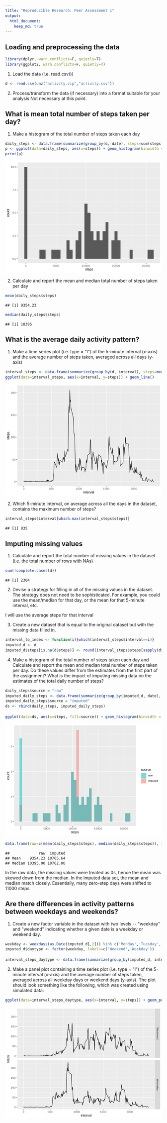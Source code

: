 ```yaml
---
title: "Reproducible Research: Peer Assessment 1"
output: 
  html_document:
    keep_md: true
---
```



## Loading and preprocessing the data

```r
library(dplyr, warn.conflicts=F, quietly=T)
library(ggplot2, warn.conflicts=F, quietly=T)
```
1. Load the data (i.e. read.csv())

```r
d <- read.csv(unz("activity.zip","activity.csv"))
```
  
2. Process/transform the data (if necessary) into a format suitable for your analysis
Not necessary at this point.

## What is mean total number of steps taken per day?
1. Make a histogram of the total number of steps taken each day

```r
daily_steps <- data.frame(summarize(group_by(d, date), steps=sum(steps, na.rm=T)))
p <- ggplot(data=daily_steps, aes(x=steps)) + geom_histogram(binwidth = 500)
print(p)
```

![](PA1_template_files/figure-html/unnamed-chunk-3-1.png)<!-- -->
  
2. Calculate and report the mean and median total number of steps taken per day

```r
mean(daily_steps$steps)
```

```
## [1] 9354.23
```

```r
median(daily_steps$steps)
```

```
## [1] 10395
```

## What is the average daily activity pattern?
1. Make a time series plot (i.e. type = "l") of the 5-minute interval (x-axis) and the average number of steps taken, averaged across all days (y-axis)


```r
interval_steps <- data.frame(summarize(group_by(d, interval), steps=mean(steps, na.rm=T)))
ggplot(data=interval_steps, aes(x=interval, y=steps)) + geom_line()
```

![](PA1_template_files/figure-html/unnamed-chunk-5-1.png)<!-- -->

2. Which 5-minute interval, on average across all the days in the dataset, contains the maximum number of steps?


```r
interval_steps$interval[which.max(interval_steps$steps)]
```

```
## [1] 835
```

## Imputing missing values
1. Calculate and report the total number of missing values in the dataset (i.e. the total number of rows with NAs)

```r
sum(!complete.cases(d))
```

```
## [1] 2304
```

2. Devise a strategy for filling in all of the missing values in the dataset. The strategy does not need to be sophisticated. For example, you could use the mean/median for that day, or the mean for that 5-minute interval, etc.

I will use the average steps for that interval

3. Create a new dataset that is equal to the original dataset but with the missing data filled in.

```r
interval_to_index <- function(i){which(interval_steps$interval==i)}
imputed_d <- d
imputed_d$steps[is.na(d$steps)] <- round(interval_steps$steps[sapply(d$interval[is.na(d$steps)],interval_to_index)])
```

4. Make a histogram of the total number of steps taken each day and Calculate and report the mean and median total number of steps taken per day. Do these values differ from the estimates from the first part of the assignment? What is the impact of imputing missing data on the estimates of the total daily number of steps?

```r
daily_steps$source = "raw"
imputed_daily_steps <- data.frame(summarize(group_by(imputed_d, date), steps=sum(steps, na.rm=T)))
imputed_daily_steps$source = "imputed"
ds <- rbind(daily_steps, imputed_daily_steps)

ggplot(data=ds, aes(x=steps, fill=source)) + geom_histogram(binwidth = 500, alpha=0.5, position="identity") + guides(fill=guide_legend(reverse=T))
```

![](PA1_template_files/figure-html/unnamed-chunk-9-1.png)<!-- -->

```r
data.frame(raw=c(mean(daily_steps$steps), median(daily_steps$steps)), imputed=c(mean(imputed_daily_steps$steps), median(imputed_daily_steps$steps)), row.names=c("Mean","Median"))
```

```
##             raw  imputed
## Mean    9354.23 10765.64
## Median 10395.00 10762.00
```
In the raw data, the missing values were treated as 0s, hence the mean was skewed down from the median. In the imputed data set, the mean and median match closely. Essentially, many zero-step days were shifted to 11000 steps.

## Are there differences in activity patterns between weekdays and weekends?

1. Create a new factor variable in the dataset with two levels -- "weekday" and "weekend" indicating whether a given date is a weekday or weekend day.


```r
weekday <- weekdays(as.Date(imputed_d[,2])) %in% c('Monday','Tuesday','Wednesday','Thursday','Friday')
imputed_d$daytype <- factor(weekday, labels=c('Weekend','Weekday')) 

interval_steps_daytype <- data.frame(summarize(group_by(imputed_d, interval, daytype), steps=mean(steps, na.rm=T)))
```

2. Make a panel plot containing a time series plot (i.e. type = "l") of the 5-minute interval (x-axis) and the average number of steps taken, averaged across all weekday days or weekend days (y-axis). The plot should look something like the following, which was created using simulated data:


```r
ggplot(data=interval_steps_daytype, aes(x=interval, y=steps)) + geom_path() + facet_grid(daytype ~ .)
```

![](PA1_template_files/figure-html/unnamed-chunk-11-1.png)<!-- -->

